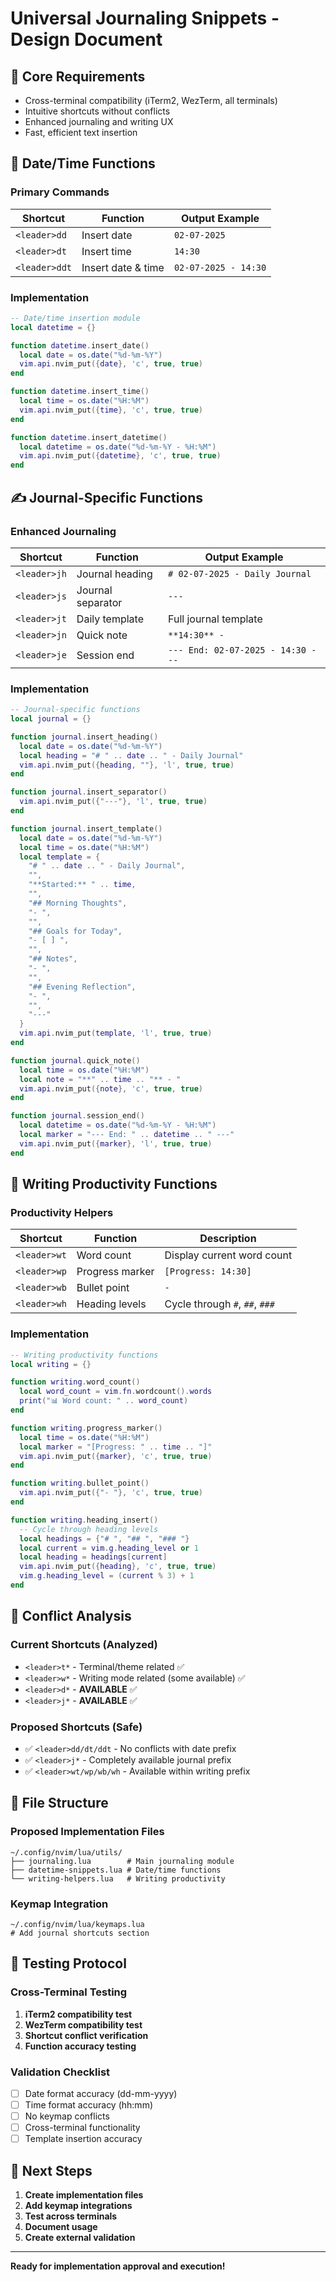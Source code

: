 # Universal Journaling Snippets - Design Document

## 🎯 **Core Requirements**
- Cross-terminal compatibility (iTerm2, WezTerm, all terminals)
- Intuitive shortcuts without conflicts
- Enhanced journaling and writing UX
- Fast, efficient text insertion

## 📅 **Date/Time Functions**

### **Primary Commands**
| Shortcut | Function | Output Example |
|----------|----------|----------------|
| `<leader>dd` | Insert date | `02-07-2025` |
| `<leader>dt` | Insert time | `14:30` |
| `<leader>ddt` | Insert date & time | `02-07-2025 - 14:30` |

### **Implementation**
```lua
-- Date/time insertion module
local datetime = {}

function datetime.insert_date()
  local date = os.date("%d-%m-%Y")
  vim.api.nvim_put({date}, 'c', true, true)
end

function datetime.insert_time()
  local time = os.date("%H:%M")
  vim.api.nvim_put({time}, 'c', true, true)
end

function datetime.insert_datetime()
  local datetime = os.date("%d-%m-%Y - %H:%M")
  vim.api.nvim_put({datetime}, 'c', true, true)
end
```

## ✍️ **Journal-Specific Functions**

### **Enhanced Journaling**
| Shortcut | Function | Output Example |
|----------|----------|----------------|
| `<leader>jh` | Journal heading | `# 02-07-2025 - Daily Journal` |
| `<leader>js` | Journal separator | `---` |
| `<leader>jt` | Daily template | Full journal template |
| `<leader>jn` | Quick note | `**14:30** - ` |
| `<leader>je` | Session end | `--- End: 02-07-2025 - 14:30 ---` |

### **Implementation**
```lua
-- Journal-specific functions
local journal = {}

function journal.insert_heading()
  local date = os.date("%d-%m-%Y")
  local heading = "# " .. date .. " - Daily Journal"
  vim.api.nvim_put({heading, ""}, 'l', true, true)
end

function journal.insert_separator()
  vim.api.nvim_put({"---"}, 'l', true, true)
end

function journal.insert_template()
  local date = os.date("%d-%m-%Y")
  local time = os.date("%H:%M")
  local template = {
    "# " .. date .. " - Daily Journal",
    "",
    "**Started:** " .. time,
    "",
    "## Morning Thoughts",
    "- ",
    "",
    "## Goals for Today",
    "- [ ] ",
    "",
    "## Notes",
    "- ",
    "",
    "## Evening Reflection",
    "- ",
    "",
    "---"
  }
  vim.api.nvim_put(template, 'l', true, true)
end

function journal.quick_note()
  local time = os.date("%H:%M")
  local note = "**" .. time .. "** - "
  vim.api.nvim_put({note}, 'c', true, true)
end

function journal.session_end()
  local datetime = os.date("%d-%m-%Y - %H:%M")
  local marker = "--- End: " .. datetime .. " ---"
  vim.api.nvim_put({marker}, 'l', true, true)
end
```

## 📝 **Writing Productivity Functions**

### **Productivity Helpers**
| Shortcut | Function | Description |
|----------|----------|-------------|
| `<leader>wt` | Word count | Display current word count |
| `<leader>wp` | Progress marker | `[Progress: 14:30]` |
| `<leader>wb` | Bullet point | `- ` |
| `<leader>wh` | Heading levels | Cycle through `#`, `##`, `###` |

### **Implementation**
```lua
-- Writing productivity functions
local writing = {}

function writing.word_count()
  local word_count = vim.fn.wordcount().words
  print("📊 Word count: " .. word_count)
end

function writing.progress_marker()
  local time = os.date("%H:%M")
  local marker = "[Progress: " .. time .. "]"
  vim.api.nvim_put({marker}, 'c', true, true)
end

function writing.bullet_point()
  vim.api.nvim_put({"- "}, 'c', true, true)
end

function writing.heading_insert()
  -- Cycle through heading levels
  local headings = {"# ", "## ", "### "}
  local current = vim.g.heading_level or 1
  local heading = headings[current]
  vim.api.nvim_put({heading}, 'c', true, true)
  vim.g.heading_level = (current % 3) + 1
end
```

## 🔧 **Conflict Analysis**

### **Current Shortcuts (Analyzed)**
- `<leader>t*` - Terminal/theme related ✅
- `<leader>w*` - Writing mode related (some available) ✅
- `<leader>d*` - **AVAILABLE** ✅
- `<leader>j*` - **AVAILABLE** ✅

### **Proposed Shortcuts (Safe)**
- ✅ `<leader>dd/dt/ddt` - No conflicts with date prefix
- ✅ `<leader>j*` - Completely available journal prefix
- ✅ `<leader>wt/wp/wb/wh` - Available within writing prefix

## 📁 **File Structure**

### **Proposed Implementation Files**
```
~/.config/nvim/lua/utils/
├── journaling.lua        # Main journaling module
├── datetime-snippets.lua # Date/time functions
└── writing-helpers.lua   # Writing productivity
```

### **Keymap Integration**
```
~/.config/nvim/lua/keymaps.lua
# Add journal shortcuts section
```

## 🧪 **Testing Protocol**

### **Cross-Terminal Testing**
1. **iTerm2 compatibility test**
2. **WezTerm compatibility test**
3. **Shortcut conflict verification**
4. **Function accuracy testing**

### **Validation Checklist**
- [ ] Date format accuracy (dd-mm-yyyy)
- [ ] Time format accuracy (hh:mm)
- [ ] No keymap conflicts
- [ ] Cross-terminal functionality
- [ ] Template insertion accuracy

## 🚀 **Next Steps**

1. **Create implementation files**
2. **Add keymap integrations**
3. **Test across terminals**
4. **Document usage**
5. **Create external validation**

---

**Ready for implementation approval and execution!**